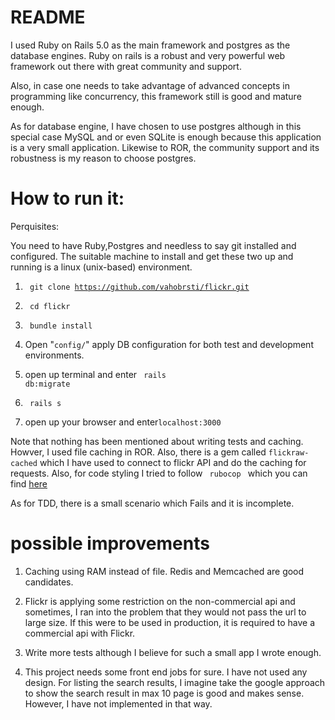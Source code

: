 # README

I used Ruby on Rails 5.0 as the main framework and postgres as the database engines. Ruby on rails is a robust and very powerful web framework out there with great community and support.

Also, in case one needs to take advantage of advanced concepts in programming like concurrency, this framework still is good and mature enough.

As for database engine, I have chosen to use postgres although in this special case MySQL and or even SQLite is enough because this application is a very small application. Likewise to ROR, the community support and its robustness is my reason to choose postgres.



# How to run it:

Perquisites: 

You need to have Ruby,Postgres and needless to say git installed and configured. The suitable machine to install and get these two up and running is a linux (unix-based) environment.

 1) <code> git clone https://github.com/vahobrsti/flickr.git </code>

 2) <code> cd flickr </code>

 3) <code> bundle install </code>

 4) Open "<code>config/</code>" apply DB configuration for both test and development environments.
 

 5) open up terminal and enter <code> rails db:migrate</code> 

 6) <code> rails s</code>

 7) open up your browser and enter<code>localhost:3000</code>

Note that nothing has been mentioned about writing tests and caching. Howver, I used file caching in ROR. Also, there is a gem called <code>flickraw-cached</code> which I have used to
connect to flickr API and do the caching for requests. Also, for code styling I tried to follow <code> rubocop </code> which you can find <a href="https://github.com/bbatsov/ruby-style-guide#syntax">here</a>

As for TDD, there is a small scenario which Fails and it is incomplete. 

# possible improvements 

 1) Caching using RAM instead of file. Redis and Memcached are good candidates. 

 2) Flickr is applying some restriction on the non-commercial api and sometimes, I ran into the problem that they would not pass the url to large size. If this were to be used in production, it is required to have a commercial api with Flickr. 

 3) Write more tests although I believe for such a small app I wrote enough.
 4) This project needs some front end jobs for sure. I have not used any design.
 For listing the search results, I imagine take the google approach to show the search result in max 10 page is good and makes sense. However, I have not implemented in that way. 